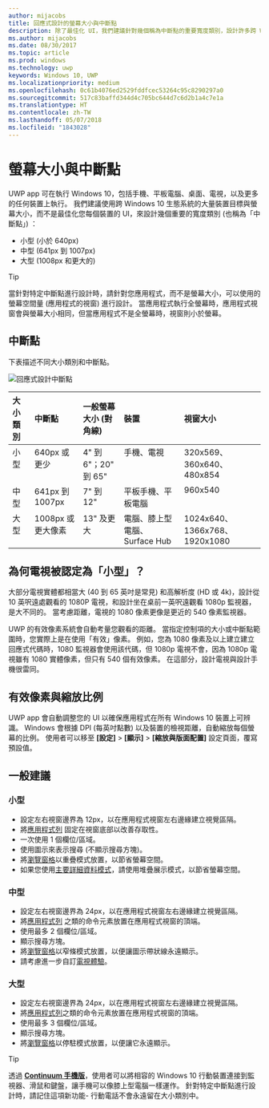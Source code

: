 ```yaml
---
author: mijacobs
title: 回應式設計的螢幕大小與中斷點
description: 除了最佳化 UI，我們建議針對幾個稱為中斷點的重要寬度類別，設計許多跨 Windows 10 生態系統的裝置。
ms.author: mijacobs
ms.date: 08/30/2017
ms.topic: article
ms.prod: windows
ms.technology: uwp
keywords: Windows 10, UWP
ms.localizationpriority: medium
ms.openlocfilehash: 0c61b4076ed2529fddfcec53264c95c8290297a0
ms.sourcegitcommit: 517c83baffd344d4c705bc644d7c6d2b1a4c7e1a
ms.translationtype: HT
ms.contentlocale: zh-TW
ms.lasthandoff: 05/07/2018
ms.locfileid: "1843028"
---
```

#  <a name="screen-sizes-and-breakpoints"></a>螢幕大小與中斷點

UWP app 可在執行 Windows 10，包括手機、平板電腦、桌面、電視，以及更多的任何裝置上執行。 我們建議使用跨 Windows 10 生態系統的大量裝置目標與螢幕大小，而不是最佳化您每個裝置的 UI，來設計幾個重要的寬度類別 (也稱為「中斷點」) ： 
- 小型 (小於 640px) 
- 中型 (641px 到 1007px)
- 大型 (1008px 和更大的)

> [!TIP]
> 當針對特定中斷點進行設計時，請針對您應用程式，而不是螢幕大小，可以使用的螢幕空間量 (應用程式的視窗) 進行設計。 當應用程式執行全螢幕時，應用程式視窗會與螢幕大小相同，但當應用程式不是全螢幕時，視窗則小於螢幕。

## <a name="breakpoints"></a>中斷點
下表描述不同大小類別和中斷點。

![回應式設計中斷點](images/breakpoints/size-classes.svg)

<table>
<thead>
<tr class="header">
<th align="left">大小類別</th>
<th align="left">中斷點</th>
<th align="left">一般螢幕大小 (對角線)</th>
<th align="left">裝置</th>
<th align="left">視窗大小</th>
</tr>
</thead>
<tbody>
<tr class="even">
<td style="vertical-align:top;">小型</td>
<td style="vertical-align:top;">640px 或更少</td>
<td style="vertical-align:top;">4&quot; 到 6&quot;；20&quot; 到 65&quot;</td>
<td style="vertical-align:top;">手機、電視</td>
<td style="vertical-align:top;">320x569、360x640、480x854</td>
</tr>
<tr class="odd">
<td style="vertical-align:top;">中型</td>
<td style="vertical-align:top;">641px 到 1007px</td>
<td style="vertical-align:top;">7&quot; 到 12&quot;</td>
<td style="vertical-align:top;">平板手機、平板電腦</td>
<td style="vertical-align:top;">960x540</td>
</tr>
<tr class="even">
<td style="vertical-align:top;">大型</td>
<td style="vertical-align:top;">1008px 或更大像素</td>
<td style="vertical-align:top;">13&quot; 及更大</td>
<td style="vertical-align:top;">電腦、膝上型電腦、Surface Hub</td>
<td style="vertical-align:top;">1024x640、1366x768、1920x1080</td>
</tr>
</tbody>
</table>

## <a name="why-are-tvs-considered-small"></a>為何電視被認定為「小型」？ 

大部分電視實體都相當大 (40 到 65 英吋是常見) 和高解析度 (HD 或 4k)，設計從 10 英呎遠處觀看的 1080P 電視，和設計坐在桌前一英呎遠觀看 1080p 監視器，是大不同的。 當考慮距離，電視的 1080 像素更像是更近的 540 像素監視器。

UWP 的有效像素系統會自動考量您觀看的距離。 當指定控制項的大小或中斷點範圍時，您實際上是在使用「有效」像素。 例如，您為 1080 像素及以上建立建立回應式代碼時，1080 監視器會使用該代碼，但 1080p 電視不會，因為 1080p 電視雖有 1080 實體像素，但只有 540 個有效像素。 在這部分，設計電視與設計手機很雷同。

## <a name="effective-pixels-and-scale-factor"></a>有效像素與縮放比例

UWP app 會自動調整您的 UI 以確保應用程式在所有 Windows 10 裝置上可辨識。 Windows 會根據 DPI (每英吋點數) 以及裝置的檢視距離，自動縮放每個螢幕的比例。 使用者可以移至 **\[設定\]** > **\[顯示\]** > **\[縮放與版面配置\]** 設定頁面，覆寫預設值。 


## <a name="general-recommendations"></a>一般建議

### <a name="small"></a>小型
- 設定左右視窗邊界為 12px，以在應用程式視窗左右邊緣建立視覺區隔。
- 將[應用程式列](../controls-and-patterns/app-bars.md) 固定在視窗底部以改善存取性。
- 一次使用 1 個欄位/區域。
- 使用圖示來表示搜尋 (不顯示搜尋方塊)。
- 將[瀏覽窗格](../controls-and-patterns/navigationview.md)以重疊模式放置，以節省螢幕空間。
- 如果您使用[主要詳細資料模式](../controls-and-patterns/master-details.md)，請使用堆疊展示模式，以節省螢幕空間。

### <a name="medium"></a>中型
- 設定左右視窗邊界為 24px，以在應用程式視窗左右邊緣建立視覺區隔。
- 將[應用程式列](../controls-and-patterns/app-bars.md) 之類的命令元素放置在應用程式視窗的頂端。
- 使用最多 2 個欄位/區域。
- 顯示搜尋方塊。
- 將[瀏覽窗格](../controls-and-patterns/navigationview.md)以窄條模式放置，以便讓圖示帶狀線永遠顯示。
- 請考慮進一步自訂[電視體驗](http://go.microsoft.com/fwlink/?LinkId=760736)。

### <a name="large"></a>大型
- 設定左右視窗邊界為 24px，以在應用程式視窗左右邊緣建立視覺區隔。
- 將[應用程式列](../controls-and-patterns/app-bars.md)之類的命令元素放置在應用程式視窗的頂端。
- 使用最多 3 個欄位/區域。
- 顯示搜尋方塊。
- 將[瀏覽窗格](../controls-and-patterns/navigationview.md)以停駐模式放置，以便讓它永遠顯示。

>[!TIP] 
> 透過 [**Continuum 手機版**](http://go.microsoft.com/fwlink/p/?LinkID=699431)，使用者可以將相容的 Windows 10 行動裝置連接到監視器、滑鼠和鍵盤，讓手機可以像膝上型電腦一樣運作。 針對特定中斷點進行設計時，請記住這項新功能- 行動電話不會永遠留在大小類別中。


